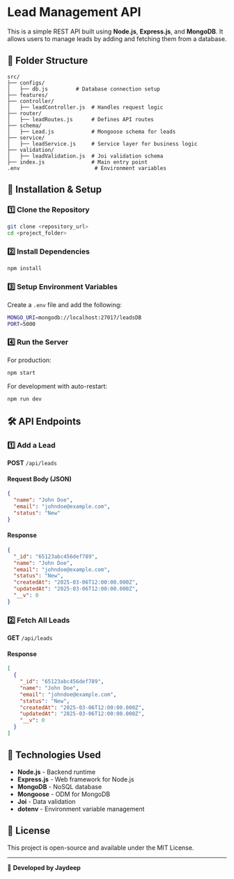 # Lead Management API

This is a simple REST API built using **Node.js**, **Express.js**, and **MongoDB**. It allows users to manage leads by adding and fetching them from a database.

## 📁 Folder Structure

```
src/
├── configs/
│   ├── db.js         # Database connection setup
├── features/
├── controller/
│   ├── leadController.js  # Handles request logic
├── router/
│   ├── leadRoutes.js      # Defines API routes
├── schema/
│   ├── Lead.js            # Mongoose schema for leads
├── service/
│   ├── leadService.js     # Service layer for business logic
├── validation/
│   ├── leadValidation.js  # Joi validation schema
├── index.js               # Main entry point
.env                        # Environment variables
```

## 🚀 Installation & Setup

### 1️⃣ Clone the Repository
```sh
git clone <repository_url>
cd <project_folder>
```

### 2️⃣ Install Dependencies
```sh
npm install
```

### 3️⃣ Setup Environment Variables
Create a `.env` file and add the following:
```sh
MONGO_URI=mongodb://localhost:27017/leadsDB
PORT=5000
```

### 4️⃣ Run the Server
For production:
```sh
npm start
```
For development with auto-restart:
```sh
npm run dev
```

## 🛠 API Endpoints

### 1️⃣ Add a Lead
**POST** `/api/leads`
#### Request Body (JSON)
```json
{
  "name": "John Doe",
  "email": "johndoe@example.com",
  "status": "New"
}
```
#### Response
```json
{
  "_id": "65123abc456def789",
  "name": "John Doe",
  "email": "johndoe@example.com",
  "status": "New",
  "createdAt": "2025-03-06T12:00:00.000Z",
  "updatedAt": "2025-03-06T12:00:00.000Z",
  "__v": 0
}
```

### 2️⃣ Fetch All Leads
**GET** `/api/leads`
#### Response
```json
[
  {
    "_id": "65123abc456def789",
    "name": "John Doe",
    "email": "johndoe@example.com",
    "status": "New",
    "createdAt": "2025-03-06T12:00:00.000Z",
    "updatedAt": "2025-03-06T12:00:00.000Z",
    "__v": 0
  }
]
```

## 📌 Technologies Used
- **Node.js** - Backend runtime
- **Express.js** - Web framework for Node.js
- **MongoDB** - NoSQL database
- **Mongoose** - ODM for MongoDB
- **Joi** - Data validation
- **dotenv** - Environment variable management

## 📜 License
This project is open-source and available under the MIT License.

---
🚀 **Developed by Jaydeep**
